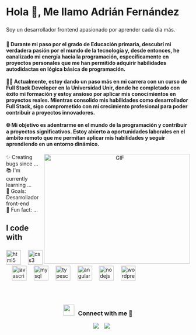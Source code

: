 <h1 align="left">Hola 👋, Me llamo Adrián Fernández</h1>

###

<p align="left">Soy un desarrollador frontend apasionado por aprender cada día más.</p>

###

<h4 align="left">🚀 Durante mi paso por el grado de Educación primaria, descubrí mi verdadera pasión por el mundo de la tecnología y, desde entonces, he canalizado mi energía hacia la programación, específicamente en proyectos personales que me han permitido adquirir habilidades autodidactas en lógica básica de programación.<br><br>👨‍💻 Actualmente, estoy dando un paso más en mi carrera con un curso de Full Stack Developer en la Universidad Unir, donde he completado con éxito mi formación y estoy ansioso por aplicar mis conocimientos en proyectos reales. Mientras consolido mis habilidades como desarrollador Full Stack, sigo comprometido con mi crecimiento profesional para poder contribuir a proyectos innovadores.<br><br>🌐 Mi objetivo es adentrarme en el mundo de la programación y contribuir a proyectos significativos. Estoy abierto a oportunidades laborales en el ámbito remoto que me permitan aplicar mis habilidades y seguir aprendiendo en un entorno dinámico.</h4>


<a target="_blank" align="center">
  <img align="right" top="500" height="300" width="400" alt="GIF" src="https://media.giphy.com/media/SWoSkN6DxTszqIKEqv/giphy.gif">
</a>


<p align="left">✨ Creating bugs since ...<br>📚 I'm currently learning ...<br>🎯 Goals: Desarrollador front-end<br>🎲 Fun fact: ...</p>

###

<h2 align="left">I code with</h2>

###

<div align="left">
  <img src="https://cdn.jsdelivr.net/gh/devicons/devicon/icons/html5/html5-original.svg" height="40" alt="html5 logo"  />
  <img width="12" />
  <img src="https://cdn.jsdelivr.net/gh/devicons/devicon/icons/css3/css3-original.svg" height="40" alt="css3 logo"  />
  <img width="12" />
  <img src="https://cdn.jsdelivr.net/gh/devicons/devicon/icons/javascript/javascript-original.svg" height="40" alt="javascript logo"  />
  <img width="12" />
  <img src="https://cdn.jsdelivr.net/gh/devicons/devicon/icons/mysql/mysql-original.svg" height="40" alt="mysql logo"  />
  <img width="12" />
  <img src="https://cdn.jsdelivr.net/gh/devicons/devicon/icons/typescript/typescript-original.svg" height="40" alt="typescript logo"  />
  <img width="12" />
  <img src="https://cdn.jsdelivr.net/gh/devicons/devicon/icons/angularjs/angularjs-original.svg" height="40" alt="angularjs logo"  />
  <img width="12" />
  <img src="https://cdn.jsdelivr.net/gh/devicons/devicon/icons/nodejs/nodejs-original.svg" height="40" alt="nodejs logo"  />
  <img width="12" />
  <img src="https://cdn.jsdelivr.net/gh/devicons/devicon/icons/wordpress/wordpress-original.svg" height="40" alt="wordpress logo"  />
</div>

###
<br/>
<h3 align="center" > <img src="https://media.giphy.com/media/iY8CRBdQXODJSCERIr/giphy.gif" width="30" height="30" style="margin-right: 10px;">Connect with me 🤝 </h3>

 <div align="center"  class="icons-social" style="margin-left: 10px;">
        <a style="margin-left: 10px;"  target="_blank" href="https://www.linkedin.com/in/adrian-fernandez-carrasco/">
			<img src="https://img.icons8.com/doodle/40/000000/linkedin--v2.png"></a>
        <a style="margin-left: 10px;" target="_blank" href="https://github.com/Fdezcarr">
		<img src="https://img.icons8.com/doodle/40/000000/github--v1.png"></a>
</div>
